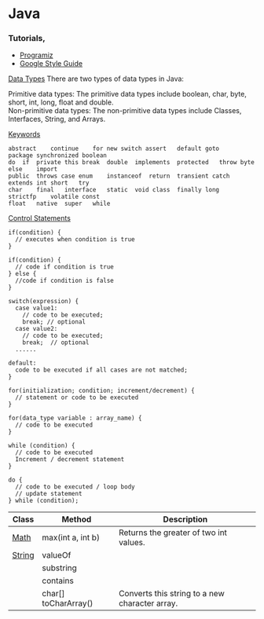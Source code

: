 # Java

### Tutorials,
 - [Programiz](https://www.programiz.com/java-programming/hello-world)
 - [Google Style Guide](https://google.github.io/styleguide/javaguide.html)

[Data Types](https://www.javatpoint.com/java-data-types)
There are two types of data types in Java:

Primitive data types: The primitive data types include boolean, char, byte, short, int, long, float and double.<br>
Non-primitive data types: The non-primitive data types include Classes, Interfaces, String, and Arrays.

[Keywords](https://www.javatpoint.com/java-keywords)<br>
```
abstract	continue	for	new	switch assert	default	goto	package	synchronized boolean	
do	if	private	this break	double	implements	protected	throw byte	else	import	
public	throws case	enum	instanceof	return	transient catch	extends	int	short	try 
char	final	interface	static	void class	finally	long	strictfp	volatile const	
float	native	super	while
```
[Control Statements](https://www.javatpoint.com/control-flow-in-java)
```
if(condition) {
  // executes when condition is true
}
```
```
if(condition) {
  // code if condition is true
} else {
  //code if condition is false
}
```
```
switch(expression) {    
  case value1:
    // code to be executed;    
    break; // optional  
  case value2:    
    // code to be executed;    
    break;  // optional  
  ......    
    
default:     
  code to be executed if all cases are not matched;  
}
```
```
for(initialization; condition; increment/decrement) {
  // statement or code to be executed    
}

for(data_type variable : array_name) {
  // code to be executed
}
```
```
while (condition) {
  // code to be executed   
  Increment / decrement statement  
}

do {
  // code to be executed / loop body  
  // update statement   
} while (condition);
```

| Class         | Method     | Description |
|--------------|-----------|------------|
| [Math](https://docs.oracle.com/javase/8/docs/api/java/lang/Math.html) | max(int a, int b)      | Returns the greater of two int values.  | 
| [String](https://docs.oracle.com/javase/8/docs/api/java/lang/String.html)      | valueOf  |        |
|       | substring  |        |
|       | contains  |        |
|       | char[] toCharArray()  | Converts this string to a new character array.       |